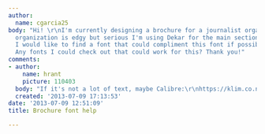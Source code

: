 ```yaml
---
author:
  name: cgarcia25
body: "Hi! \r\nI'm currently designing a brochure for a journalist organization. This
  organization is edgy but serious I'm using Dekar for the main sections. However,
  I would like to find a font that could compliment this font if possible. Any suggestions?
  Any fonts I could check out that could work for this? Thank you!"
comments:
- author:
    name: hrant
    picture: 110403
  body: "If it's not a lot of text, maybe Calibre:\r\nhttps://klim.co.nz/retail-fonts/calibre/\r\n\r\nhhp\r\n"
  created: '2013-07-09 17:13:53'
date: '2013-07-09 12:51:09'
title: Brochure font help

---
```

